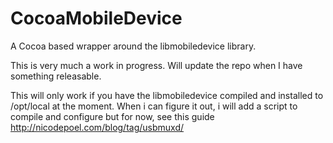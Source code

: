 CocoaMobileDevice
=================

A Cocoa based wrapper around the libmobiledevice library.

This is very much a work in progress. Will update the repo when I have something releasable.


This will only work if you have the libmobiledevice compiled and installed to /opt/local at the moment. When i can figure it out, i will add a script to compile and configure but for now, see this guide http://nicodepoel.com/blog/tag/usbmuxd/
